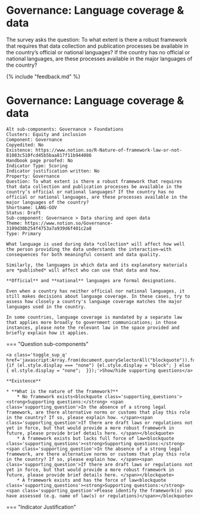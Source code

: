 # Governance: Language coverage & data

The survey asks the question: To what extent is there a robust framework that requires that data collection and publication processes be available in the country’s official or national languages? If the country has no official or national languages, are these processes available in the major languages of the country? 

{% include "feedback.md" %}

# Governance: Language coverage & data
    
    Alt sub-components: Governance > Foundations
    Clusters: Equity and inclusion
    Component: Governance
    Copyedited: No
    Existence: https://www.notion.so/R-Nature-of-framework-law-or-not-81083c510fcd45b5baa817f11b944086
    Handbook page proofed: No
    Indicator Type: Scoring
    Indicator justification written: No
    Property: Governance
    Question: To what extent is there a robust framework that requires that data collection and publication processes be available in the country’s official or national languages? If the country has no official or national languages, are these processes available in the major languages of the country?
    Shortname: LANG-GOV
    Status: Draft
    Sub-component: Governance > Data sharing and open data
    Theme: https://www.notion.so/Governance-3109d30b254f4753a7a939d6f401c2a8
    Type: Primary
    
    What language is used during data *collection* will affect how well the person providing the data understands the interaction—with consequences for both meaningful consent and data quality. 
    
    Similarly, the languages in which data and its explanatory materials are *published* will affect who can use that data and how.
    
    **Official** and **national** languages are formal designations. 
    
    Even when a country has neither official nor national languages, it still makes decisions about language coverage. In these cases, try to assess how closely a country's language coverage matches the major languages used in the country. 
    
    In some countries, language coverage is mandated by a separate law that applies more broadly to government communications; in those instances, please note the relevant law in the space provided and briefly explain how it applies.

=== "Question sub-components"

    <a class='toggle_sup_q' href='javascript:Array.from(document.querySelectorAll("blockquote")).forEach(function(el) {if (el.style.display === "none") {el.style.display = "block"; } else { el.style.display = "none";  }});'>Show/hide supporting questions</a>
    
    **Existence**
    
    * **What is the nature of the framework?**
        * No framework exists<blockquote class='supporting_questions'><strong>Supporting questions:</strong> <span class='supporting_question'>In the absence of a strong legal framework, are there alternative norms or customs that play this role in the country? If so, please explain how. </span><span class='supporting_question'>If there are draft laws or regulations not yet in force, but that would provide a more robust framework in future, please provide brief details here. </span></blockquote>
        * A framework exists but lacks full force of law<blockquote class='supporting_questions'><strong>Supporting questions:</strong> <span class='supporting_question'>In the absence of a strong legal framework, are there alternative norms or customs that play this role in the country? If so, please explain how. </span><span class='supporting_question'>If there are draft laws or regulations not yet in force, but that would provide a more robust framework in future, please provide brief details here. </span></blockquote>
        * A framework exists and has the force of law<blockquote class='supporting_questions'><strong>Supporting questions:</strong> <span class='supporting_question'>Please identify the framework(s) you have assessed (e.g. name of law(s) or regulations)</span></blockquote>


=== "Indicator Justification"
